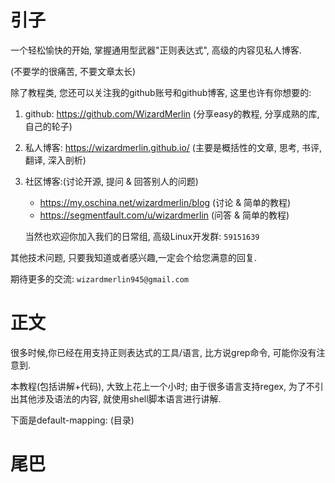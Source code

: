 # 引子

一个轻松愉快的开始, 掌握通用型武器"正则表达式", 高级的内容见私人博客.

(不要学的很痛苦, 不要文章太长)

除了教程类, 您还可以关注我的github账号和github博客, 这里也许有你想要的:

1. github: https://github.com/WizardMerlin
   (分享easy的教程, 分享成熟的库, 自己的轮子)
2. 私人博客: https://wizardmerlin.github.io/
   (主要是概括性的文章, 思考, 书评, 翻译, 深入剖析)
3. 社区博客:(讨论开源, 提问 & 回答别人的问题)
   * https://my.oschina.net/wizardmerlin/blog  (讨论 & 简单的教程)
   * https://segmentfault.com/u/wizardmerlin  (问答 & 简单的教程)

   当然也欢迎你加入我们的日常组, 高级Linux开发群: `59151639`


其他技术问题, 只要我知道或者感兴趣,一定会个给您满意的回复.
  
期待更多的交流: `wizardmerlin945@gmail.com`





# 正文

很多时候,你已经在用支持正则表达式的工具/语言, 比方说grep命令, 可能你没有注意到.

本教程(包括讲解+代码), 大致上花上一个小时; 由于很多语言支持regex, 为了不引出其他涉及语法的内容, 就使用shell脚本语言进行讲解.


下面是default-mapping: (目录)














# 尾巴

